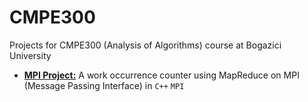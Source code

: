 # CMPE300

Projects for CMPE300 (Analysis of Algorithms) course at Bogazici University

* [**MPI Project:**](mpi-project-cpp) A work occurrence counter using MapReduce on MPI (Message Passing Interface) in `C++` `MPI`
